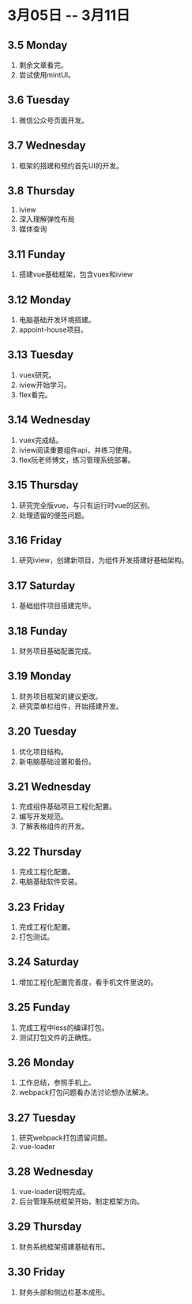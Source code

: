 # 3月05日 -- 3月11日

## 3.5 Monday
1. 剩余文章看完。
2. 尝试使用mintUI。

## 3.6 Tuesday
1. 微信公众号页面开发。

## 3.7 Wednesday
1. 框架的搭建和预约首先UI的开发。

## 3.8 Thursday
1. iview
2. 深入理解弹性布局
3. 媒体查询

## 3.11 Funday
1. 搭建vue基础框架，包含vuex和iview

## 3.12 Monday
1. 电脑基础开发环境搭建。
2. appoint-house项目。

## 3.13 Tuesday
1. vuex研究。
2. iview开始学习。
3. flex看完。

## 3.14 Wednesday
1. vuex完成结。
2. iview阅读重要组件api，并练习使用。
3. flex阮老师博文，练习管理系统部署。

## 3.15 Thursday
1. 研究完全版vue，与只有运行时vue的区别。
2. 处理遗留的便签问题。

## 3.16 Friday
1. 研究iview，创建新项目，为组件开发搭建好基础架构。

## 3.17 Saturday
1. 基础组件项目搭建完毕。

## 3.18 Funday
1. 财务项目基础配置完成。

## 3.19 Monday
1. 财务项目框架的建议更改。
2. 研究菜单栏组件，开始搭建开发。

## 3.20 Tuesday
1. 优化项目结构。
2. 新电脑基础设置和备份。

## 3.21 Wednesday
1. 完成组件基础项目工程化配置。
2. 编写开发规范。
3. 了解表格组件的开发。

## 3.22 Thursday
1. 完成工程化配置。
2. 电脑基础软件安装。

## 3.23 Friday
1. 完成工程化配置。
2. 打包测试。

## 3.24 Saturday
1. 增加工程化配置完善度，看手机文件里说的。

## 3.25 Funday
1. 完成工程中less的编译打包。
2. 测试打包文件的正确性。

## 3.26 Monday
1. 工作总结，参照手机上。
2. webpack打包问题看办法讨论想办法解决。

## 3.27 Tuesday
1. 研究webpack打包遗留问题。
2. vue-loader

## 3.28 Wednesday
1. vue-loader说明完成。
2. 后台管理系统框架开始，制定框架方向。

## 3.29 Thursday
1. 财务系统框架搭建基础有形。

## 3.30 Friday
1. 财务头部和侧边栏基本成形。
